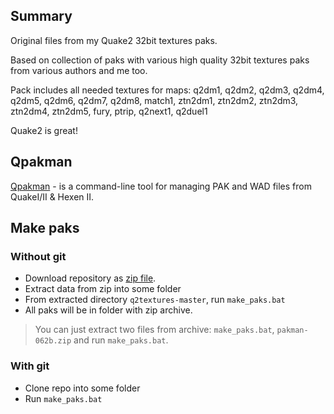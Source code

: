 ﻿## Summary
Original files from my Quake2 32bit textures paks. 

Based on collection of paks with various high quality 32bit textures paks from various authors and me too.

Pack includes all needed textures for maps:
q2dm1, q2dm2, q2dm3, q2dm4, q2dm5, q2dm6, q2dm7, q2dm8, match1, ztn2dm1, ztn2dm2, ztn2dm3, ztn2dm4, ztn2dm5, fury, ptrip, q2next1, q2duel1


Quake2 is great!

## Qpakman
[Qpakman](https://github.com/bunder/qpakman) - is a command-line tool for managing PAK and WAD files from QuakeI/II & Hexen II.

## Make paks

### Without git
* Download repository as [zip file](https://github.com/tosher/q2textures/archive/master.zip).
* Extract data from zip into some folder
* From extracted directory `q2textures-master`, run `make_paks.bat`
* All paks will be in folder with zip archive.

> You can just extract two files from archive: `make_paks.bat`, `pakman-062b.zip` and run `make_paks.bat`.


### With git
* Clone repo into some folder
* Run `make_paks.bat`
